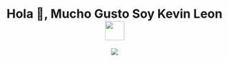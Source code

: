 
<!--
**kaleon74/kaleon74** is a ✨ _special_ ✨ repository because its `README.md` (this file) appears on your GitHub profile.

Here are some ideas to get you started:

- 🔭 I’m currently working on ...
- 🌱 I’m currently learning ...
- 👯 I’m looking to collaborate on ...
- 🤔 I’m looking for help with ...
- 💬 Ask me about ...
- 📫 How to reach me: ...
- 😄 Pronouns: ...
- ⚡ Fun fact: ...
-->


<h1 align="center"><b>Hola 👋, Mucho Gusto Soy Kevin Leon </b><img src="https://media3.giphy.com/media/v1.Y2lkPTc5MGI3NjExbHBuamZsNDZpZGRtcjU1bHM4ZWs5a3k1eHNydGllbm5uMndkdG4yNyZlcD12MV9pbnRlcm5hbF9naWZfYnlfaWQmY3Q9Zw/Dg4TxjYikCpiGd7tYs/giphy.gif" width="45"></h1>
<!--  -->

<p align="center">
  <a href="https://github.com/DenverCoder1/readme-typing-svg"><img src="https://readme-typing-svg.herokuapp.com? font=Time+New+Roman&color=%2348c9b0&size=25&center=true&vCenter=true&width=600&height=100&lines=Tecnologo+Telecomunicaciones+SENA+📡;Estudiante+Ingeniera+Teleco+USTA+☀️;Cloud+AWS+Aficionado+🛰️;CEO+of+AK+WATCH ;Experiencia+en+Redes+HFC+y;GPON;Apasionado+por+las+nuevas;tendencias;tecnologicas"></a>
</p> 



